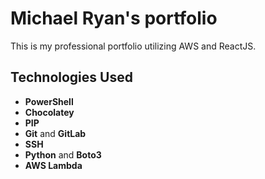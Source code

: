# Michael Ryan's portfolio

This is my professional portfolio utilizing AWS and ReactJS.

## Technologies Used

  * **PowerShell**
  * **Chocolatey**
  * **PIP**
  * **Git** and **GitLab**
  * **SSH**
  * **Python** and **Boto3**
  * **AWS Lambda**
